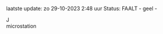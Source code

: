 laatste update: 
zo 29-10-2023  2:48   uur 
Status: FAALT - geel - 
<div class="service R">J</div><div class="service Y">microstation</div>